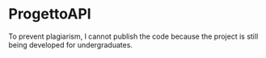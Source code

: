 # ProgettoAPI
To prevent plagiarism, I cannot publish the code because the project is still being developed for undergraduates.

